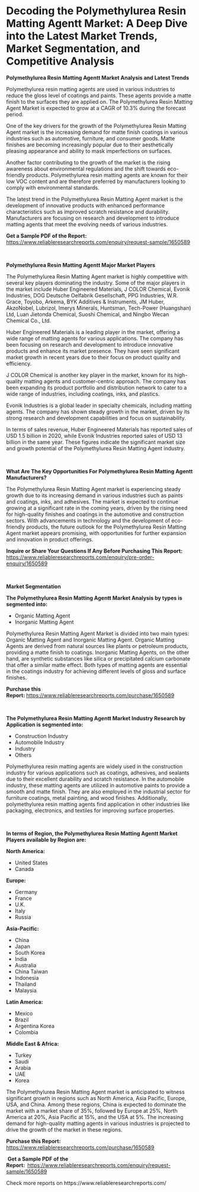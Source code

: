 <p><h1>Decoding the Polymethylurea Resin Matting Agentt Market: A Deep Dive into the Latest Market Trends, Market Segmentation, and Competitive Analysis</h1></p><p><strong>Polymethylurea Resin Matting Agentt Market Analysis and Latest Trends</strong></p>
<p><p>Polymethylurea resin matting agents are used in various industries to reduce the gloss level of coatings and paints. These agents provide a matte finish to the surfaces they are applied on. The Polymethylurea Resin Matting Agent Market is expected to grow at a CAGR of 10.3% during the forecast period.</p><p>One of the key drivers for the growth of the Polymethylurea Resin Matting Agent market is the increasing demand for matte finish coatings in various industries such as automotive, furniture, and consumer goods. Matte finishes are becoming increasingly popular due to their aesthetically pleasing appearance and ability to mask imperfections on surfaces.</p><p>Another factor contributing to the growth of the market is the rising awareness about environmental regulations and the shift towards eco-friendly products. Polymethylurea resin matting agents are known for their low VOC content and are therefore preferred by manufacturers looking to comply with environmental standards.</p><p>The latest trend in the Polymethylurea Resin Matting Agent market is the development of innovative products with enhanced performance characteristics such as improved scratch resistance and durability. Manufacturers are focusing on research and development to introduce matting agents that meet the evolving needs of various industries.</p></p>
<p><strong>Get a Sample PDF of the Report:&nbsp;</strong> <a href="https://www.reliableresearchreports.com/enquiry/request-sample/1650589">https://www.reliableresearchreports.com/enquiry/request-sample/1650589</a></p>
<p>&nbsp;</p>
<p><strong>Polymethylurea Resin Matting Agentt Major Market Players</strong></p>
<p><p>The Polymethylurea Resin Matting Agent market is highly competitive with several key players dominating the industry. Some of the major players in the market include Huber Engineered Materials, J COLOR Chemical, Evonik Industries, DOG Deutsche Oelfabrik Gesellschaft, PPG Industries, W.R. Grace, Toyobo, Arkema, BYK Additives & Instruments, JM Huber, AkzoNobel, Lubrizol, Imerys Minerals, Huntsman, Tech-Power (Huangshan) Ltd, Luan Jietonda Chemical, Suoshi Chemical, and Ningbo Wecan Chemical Co., Ltd.</p><p>Huber Engineered Materials is a leading player in the market, offering a wide range of matting agents for various applications. The company has been focusing on research and development to introduce innovative products and enhance its market presence. They have seen significant market growth in recent years due to their focus on product quality and efficiency.</p><p>J COLOR Chemical is another key player in the market, known for its high-quality matting agents and customer-centric approach. The company has been expanding its product portfolio and distribution network to cater to a wide range of industries, including coatings, inks, and plastics.</p><p>Evonik Industries is a global leader in specialty chemicals, including matting agents. The company has shown steady growth in the market, driven by its strong research and development capabilities and focus on sustainability.</p><p>In terms of sales revenue, Huber Engineered Materials has reported sales of USD 1.5 billion in 2020, while Evonik Industries reported sales of USD 13 billion in the same year. These figures indicate the significant market size and growth potential of the Polymethylurea Resin Matting Agent industry.</p></p>
<p>&nbsp;</p>
<p><strong>What Are The Key Opportunities For Polymethylurea Resin Matting Agentt Manufacturers?</strong></p>
<p><p>The Polymethylurea Resin Matting Agent market is experiencing steady growth due to its increasing demand in various industries such as paints and coatings, inks, and adhesives. The market is expected to continue growing at a significant rate in the coming years, driven by the rising need for high-quality finishes and coatings in the automotive and construction sectors. With advancements in technology and the development of eco-friendly products, the future outlook for the Polymethylurea Resin Matting Agent market appears promising, with opportunities for further expansion and innovation in product offerings.</p></p>
<p><strong>Inquire or Share Your Questions If Any Before Purchasing This Report:</strong> <a href="https://www.reliableresearchreports.com/enquiry/pre-order-enquiry/1650589">https://www.reliableresearchreports.com/enquiry/pre-order-enquiry/1650589</a></p>
<p>&nbsp;</p>
<p><strong>Market Segmentation</strong></p>
<p><strong>The Polymethylurea Resin Matting Agentt Market Analysis by types is segmented into:</strong></p>
<p><ul><li>Organic Matting Agent</li><li>Inorganic Matting Agent</li></ul></p>
<p><p>Polymethylurea Resin Matting Agent Market is divided into two main types: Organic Matting Agent and Inorganic Matting Agent. Organic Matting Agents are derived from natural sources like plants or petroleum products, providing a matte finish to coatings. Inorganic Matting Agents, on the other hand, are synthetic substances like silica or precipitated calcium carbonate that offer a similar matte effect. Both types of matting agents are essential in the coatings industry for achieving different levels of gloss and surface finishes.</p></p>
<p><strong>Purchase this Report:&nbsp;</strong><a href="https://www.reliableresearchreports.com/purchase/1650589">https://www.reliableresearchreports.com/purchase/1650589</a></p>
<p>&nbsp;</p>
<p><strong>The Polymethylurea Resin Matting Agentt Market Industry Research by Application is segmented into:</strong></p>
<p><ul><li>Construction Industry</li><li>Automobile Industry</li><li>Industry</li><li>Others</li></ul></p>
<p><p>Polymethylurea resin matting agents are widely used in the construction industry for various applications such as coatings, adhesives, and sealants due to their excellent durability and scratch resistance. In the automobile industry, these matting agents are utilized in automotive paints to provide a smooth and matte finish. They are also employed in the industrial sector for furniture coatings, metal painting, and wood finishes. Additionally, polymethylurea resin matting agents find application in other industries like packaging, electronics, and textiles for improving surface properties.</p></p>
<p>&nbsp;</p>
<p><strong>In terms of Region, the Polymethylurea Resin Matting Agentt Market Players available by Region are:</strong></p>
<p>
    <p> <strong> North America: </strong>
        <ul>
            <li>United States</li>
            <li>Canada</li>
        </ul>
        </p> 
    <p> <strong> Europe: </strong>
        <ul>
            <li>Germany</li>
            <li>France</li>
            <li>U.K.</li>
            <li>Italy</li>
            <li>Russia</li>
        </ul>
        </p> 
    <p> <strong> Asia-Pacific: </strong>
        <ul>
            <li>China</li>
            <li>Japan</li>
            <li>South Korea</li>
            <li>India</li>
            <li>Australia</li>
            <li>China Taiwan</li>
            <li>Indonesia</li>
            <li>Thailand</li>
            <li>Malaysia</li>
        </ul>
        </p> 
    <p> <strong> Latin America: </strong>
        <ul>
            <li>Mexico</li>
            <li>Brazil</li>
            <li>Argentina Korea</li>
            <li>Colombia</li>
        </ul>
        </p> 
    <p> <strong> Middle East & Africa: </strong>
        <ul>
            <li>Turkey</li>
            <li>Saudi</li>
            <li>Arabia</li>
            <li>UAE</li>
            <li>Korea</li>
        </ul>
    </p>
    </p>
<p><p>The Polymethylurea Resin Matting Agent market is anticipated to witness significant growth in regions such as North America, Asia Pacific, Europe, USA, and China. Among these regions, China is expected to dominate the market with a market share of 35%, followed by Europe at 25%, North America at 20%, Asia Pacific at 15%, and the USA at 5%. The increasing demand for high-quality matting agents in various industries is projected to drive the growth of the market in these regions.</p></p>
<p><strong>Purchase this Report: </strong><a href="https://www.reliableresearchreports.com/purchase/1650589">https://www.reliableresearchreports.com/purchase/1650589</a></p>
<p>&nbsp;<strong>Get a Sample PDF of the Report:&nbsp;&nbsp;</strong><a href="https://www.reliableresearchreports.com/enquiry/request-sample/1650589">https://www.reliableresearchreports.com/enquiry/request-sample/1650589</a></p>
<p><strong></strong></p>
<p>Check more reports on https://www.reliableresearchreports.com/</p>